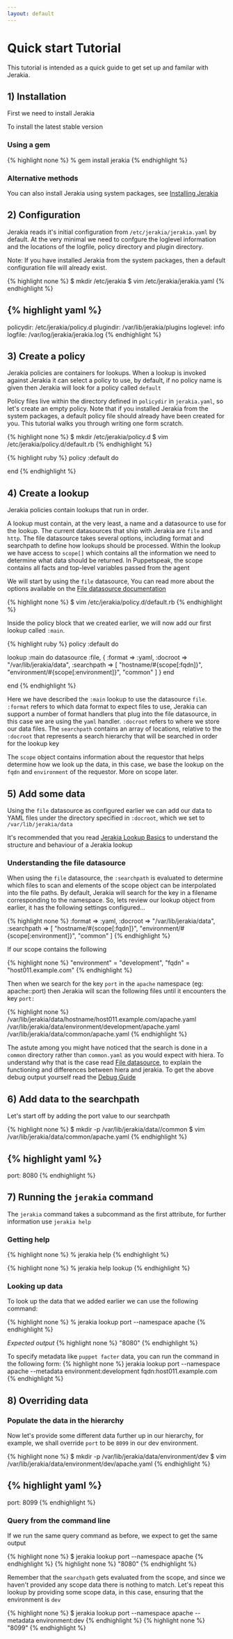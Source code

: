 ```yaml
---
layout: default
---
```


# Quick start Tutorial

This tutorial is intended as a quick guide to get set up and familar with Jerakia.

## 1) Installation

First we need to install Jerakia

To install the latest stable version

### Using a gem

{% highlight none %}
% gem install jerakia
{% endhighlight %}

### Alternative methods

You can also install Jerakia using system packages, see [Installing Jerakia](/basics/installing)


## 2) Configuration

Jerakia reads it's initial configuration from `/etc/jerakia/jerakia.yaml` by default.  At the very minimal we need to confgure the loglevel information and the locations of the logfile, policy directory and plugin directory.

Note: If you have installed Jerakia from the system packages, then a default configuration file will already exist.

{% highlight none %}
$ mkdir /etc/jerakia
$ vim /etc/jerakia/jerakia.yaml 
{% endhighlight %}

  

{% highlight yaml %}
---
policydir: /etc/jerakia/policy.d
plugindir: /var/lib/jerakia/plugins
loglevel: info
logfile: /var/log/jerakia/jerakia.log
{% endhighlight %}



## 3) Create a policy

Jerakia policies are containers for lookups.  When a lookup is invoked against Jerakia it can select a policy to use, by default, if no policy name is given then Jerakia will look for a policy called `default`

Policy files live within the directory defined in `policydir` in `jerakia.yaml`, so let's create an empty policy.  Note that if you installed Jerakia from the system packages, a default policy file should already have been created for you.  This tutorial walks you through writing one form scratch.

{% highlight none %}
$ mkdir /etc/jerakia/policy.d
$ vim /etc/jerakia/policy.d/default.rb
{% endhighlight %}

  

{% highlight ruby %}
policy :default do

end
{% endhighlight %}


## 4) Create a lookup

Jerakia policies contain lookups that run in order.

A lookup must contain, at the very least, a name and a datasource to use for the lookup. The current datasources that ship with Jerakia are  `file` and `http`. The file datasource takes several options, including format and searchpath to define how lookups should be processed. Within the lookup we have access to `scope[]` which contains all the information we need to determine what data should be returned. In Puppetspeak, the scope contains all facts and top-level variables passed from the agent 

We will start by using the `file` datasource, You can read more about the options available on the [File datasource documentation](/datasources/file)


{% highlight none %}
$ vim /etc/jerakia/policy.d/default.rb
{% endhighlight %}


Inside the policy block that we created earlier, we will now add our first lookup called `:main`.
  

{% highlight ruby %}
policy :default do

  lookup :main do
    datasource :file, {
      :format => :yaml,
      :docroot => "/var/lib/jerakia/data",
      :searchpath => [
        "hostname/#{scope[:fqdn]}",
        "environment/#{scope[:environment]}",
        "common"
      ]
    }
  end

end
{% endhighlight %}

Here we have described the `:main` lookup to use the datasource `file`.  `:format` refers to which data format to expect files to use, Jerakia can support a number of format handlers that plug into the file datasource, in this case we are using the `yaml` handler.  `:docroot` refers to where we store our data files.  The `searchpath` contains an array of locations, relative to the `:docroot` that represents a search hierarchy that will be searched in order for the lookup key  

The `scope` object contains information about the requestor that helps determine how we look up the data, in this case, we base the lookup on the `fqdn` and `environment` of the requestor.  More on scope later.



## 5) Add some data

Using the `file` datasource as configured earlier we can add our data to YAML files under the directory specified in `:docroot`, which we set to `/var/lib/jerakia/data`

It's recommended that you read [Jerakia Lookup Basics](/basics/lookups) to understand the structure and behaviour of a Jerakia lookup

### Understanding the file datasource

When using the `file` datasource, the `:searchpath` is evaluated to determine which files to scan and elements of the scope object can be interpolated into the file paths.  By default, Jerakia will search for the key in a filename corresponding to the namespace.  So, lets review our lookup object from earlier, it has the following settings configured...

{% highlight none %}
:format => :yaml,
:docroot => "/var/lib/jerakia/data",
:searchpath => [
  "hostname/#{scope[:fqdn]}",
  "environment/#{scope[:environment]}",
  "common"
 ]
{% endhighlight %}

If our scope contains the following

{% highlight none %}
"environment" = "development",
"fqdn"        = "host011.example.com"
{% endhighlight %}

Then when we search for the key `port` in the `apache` namespace (eg: apache::port) then Jerakia will scan the following files until it encounters the key `port:`


{% highlight none %}
/var/lib/jerakia/data/hostname/host011.example.com/apache.yaml
/var/lib/jerakia/data/environment/development/apache.yaml
/var/lib/jerakia/data/common/apache.yaml
{% endhighlight %}

The astute among you might have noticed that the search is done in a `common` directory rather than `common.yaml` as you would expect with hiera. To understand why that is the case read [File datasource](/datasources/file), to explain the functioning and differences between hiera and jerakia. To get the above debug output yourself read the [Debug Guide](/tutorial/debug)

## 6) Add data to the searchpath

Let's start off by adding the port value to our searchpath

{% highlight none %}
$ mkdir -p /var/lib/jerakia/data//common
$ vim /var/lib/jerakia/data/common/apache.yaml
{% endhighlight %}

{% highlight yaml %}
---
port: 8080
{% endhighlight %}


## 7) Running the `jerakia` command

The `jerakia` command takes a subcommand as the first attribute, for further information use `jerakia help`

### Getting help

{% highlight none %}
% jerakia help
{% endhighlight %}

{% highlight none %}
% jerakia help lookup
{% endhighlight %}

### Looking up data

To look up the data that we added earlier we can use the following command:

{% highlight none %}
% jerakia lookup port --namespace apache 
{% endhighlight %}

_Expected output_
{% highlight none %}
"8080"
{% endhighlight %}

To specify metadata like `puppet facter` data, you can run the command in the following form:
{% highlight none %}
jerakia lookup port --namespace apache --metadata environment:development fqdn:host011.example.com
{% endhighlight %}


## 8) Overriding data

### Populate the data in the hierarchy

Now let's provide some different data further up in our hierarchy, for example, we shall override `port` to be `8099` in our dev environment.

{% highlight none %}
$ mkdir -p /var/lib/jerakia/data/environment/dev
$ vim /var/lib/jerakia/data/environment/dev/apache.yaml
{% endhighlight %}

{% highlight yaml %}
---
port: 8099
{% endhighlight %}

### Query from the command line

If we run the same query command as before, we expect to get the same output

{% highlight none %}
$ jerakia lookup port --namespace apache
{% endhighlight %}
{% highlight none %}
"8080"
{% endhighlight %}

Remember that the `searchpath` gets evaluated from the scope, and since we haven't provided any scope data there is nothing to match.  Let's repeat this lookup by providing some scope data, in this case, ensuring that the environment is `dev`


{% highlight none %}
$ jerakia lookup port --namespace apache --metadata environment:dev
{% endhighlight %}
{% highlight none %}
"8099"
{% endhighlight %}


